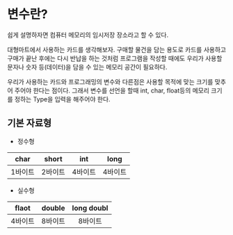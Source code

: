 # 변수란?

쉽게 설명하자면 컴퓨터 메모리의 임시저장 장소라고 할 수 있다.

대형마트에서 사용하는 카드를 생각해보자.
구매할 물건을 담는 용도로 카드를 사용하고 구매가 끝난 후에는 다시 반납을 하는 것처럼
프로그램을 작성할 때에도 우리가 사용할 문자나 숫자 등(데이터)을 담을 수 있는 메모리 공간이 필요하다.

우리가 사용하는 카드와 프로그래밍의 변수와 다른점은 사용할 목적에 맞는 크기를 맞추어 주어야 한다는 점이다.
그래서 변수를 선언을 할때 int, char, float등의 메모리 크기를 정하는 Type을 입력을 해주어야 한다.


## 기본 자료형 
* 정수형 

 char | short| int | long
 :---:| :---: | :---: | :---: | 
 1바이트| 2바이트 | 4바이트| 4바이트

* 실수형

 flaot| double| long doubl
 :---:| :---: | :---: | 
 4바이트|8바이트|8바이트



